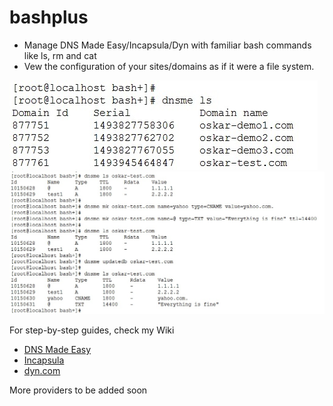 # bashplus
- Manage DNS Made Easy/Incapsula/Dyn with familiar bash commands like ls, rm and cat
- Vew the configuration of your sites/domains as if it were a file system.

![](https://github.com/monstruooo/images/blob/master/dnsme/ls.jpg)
![](https://github.com/monstruooo/images/raw/master/dnsme/mk_TXT_CNAME.jpg)

For step-by-step guides, check my Wiki
- [DNS Made Easy](https://github.com/monstruooo/bashplus/wiki/BashPlus-for-DNS-Made-Easy)
- [Incapsula](https://github.com/monstruooo/bashplus/wiki/BashPlus-for-Incapsula)
- [dyn.com](https://github.com/monstruooo/bashplus/wiki/BashPlus-for-Dyn)

More providers to be added soon



